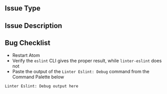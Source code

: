 ## Issue Type
<!-- Can be "Bug", "Feature Request", "Question", etc.-->


## Issue Description
<!-- Describe what happened, what you think should have happened, and any other relevant details -->


## Bug Checklist
- Restart Atom
- Verify the `eslint` CLI gives the proper result, while `linter-eslint` does not
- Paste the output of the `Linter Eslint: Debug` command from the Command Palette below

```
Linter Eslint: Debug output here
```
